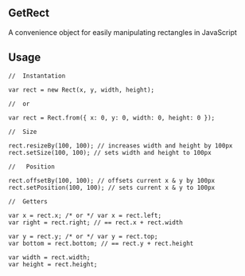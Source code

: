 **GetRect**
-------
A convenience object for easily manipulating rectangles in JavaScript

Usage
----------

    //	Instantation
    
    var rect = new Rect(x, y, width, height);
    
    //	or
    
    var rect = Rect.from({ x: 0, y: 0, width: 0, height: 0 });
    
    //	Size
    
    rect.resizeBy(100, 100); // increases width and height by 100px
    rect.setSize(100, 100); // sets width and height to 100px
    
    //	 Position
    
    rect.offsetBy(100, 100); // offsets current x & y by 100px
    rect.setPosition(100, 100); // sets current x & y to 100px
    
    //	Getters
    
    var x = rect.x; /* or */ var x = rect.left;
    var right = rect.right; // == rect.x + rect.width
    
    var y = rect.y; /* or */ var y = rect.top;
    var bottom = rect.bottom; // == rect.y + rect.height
    
    var width = rect.width;
    var height = rect.height;